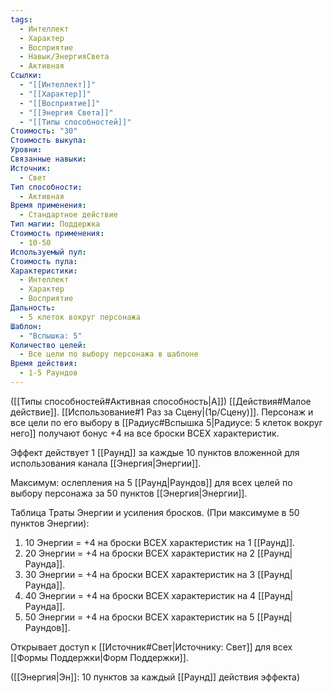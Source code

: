 ```yaml
---
tags:
  - Интеллект
  - Характер
  - Восприятие
  - Навык/ЭнергияСвета
  - Активная
Ссылки:
  - "[[Интеллект]]"
  - "[[Характер]]"
  - "[[Восприятие]]"
  - "[[Энергия Света]]"
  - "[[Типы способностей]]"
Стоимость: "30"
Стоимость выкупа: 
Уровни: 
Связанные навыки: 
Источник:
  - Свет
Тип способности:
  - Активная
Время применения:
  - Стандартное действие
Тип магии: Поддержка
Стоимость применения:
  - 10-50
Используемый пул: 
Стоимость пула: 
Характеристики:
  - Интеллект
  - Характер
  - Восприятие
Дальность:
  - 5 клеток вокруг персонажа
Шаблон:
  - "Вспышка: 5"
Количество целей:
  - Все цели по выбору персонажа в шаблоне
Время действия:
  - 1-5 Раундов
---
```

([[Типы способностей#Активная способность|А]]) [[Действия#Малое действие]]. [[Использование#1 Раз за Сцену|(1р/Сцену)]]. Персонаж и все цели по его выбору в [[Радиус#Вспышка 5|Радиусе: 5 клеток вокруг него]] получают бонус +4 на все броски ВСЕХ характеристик.

Эффект действует 1 [[Раунд]] за каждые 10 пунктов вложенной для использования канала [[Энергия|Энергии]].
 
Максимум: ослепления на 5 [[Раунд|Раундов]] для всех целей по выбору персонажа за 50 пунктов [[Энергия|Энергии]].

Таблица Траты Энергии и усиления бросков.
(При максимуме в 50 пунктов Энергии):

1. 10 Энергии = +4 на броски ВСЕХ характеристик на 1 [[Раунд]].
2. 20 Энергии = +4 на броски ВСЕХ характеристик на 2 [[Раунд|Раунда]].
3. 30 Энергии = +4 на броски ВСЕХ характеристик на 3 [[Раунд|Раунда]].
4. 40 Энергии = +4 на броски ВСЕХ характеристик на 4 [[Раунд|Раунда]].
5. 50 Энергии = +4 на броски ВСЕХ характеристик на 5 [[Раунд|Раундов]].

Открывает доступ к [[Источник#Свет|Источнику: Свет]] для всех [[Формы Поддержки|Форм Поддержки]]. 

([[Энергия|Эн]]: 10 пунктов за каждый [[Раунд]] действия эффекта)